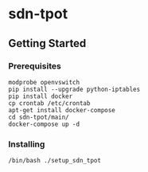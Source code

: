 # sdn-tpot



## Getting Started


### Prerequisites


```
modprobe openvswitch
pip install --upgrade python-iptables
pip install docker
cp crontab /etc/crontab
apt-get install docker-compose
cd sdn-tpot/main/
docker-compose up -d
```

### Installing

```
/bin/bash ./setup_sdn_tpot
```

